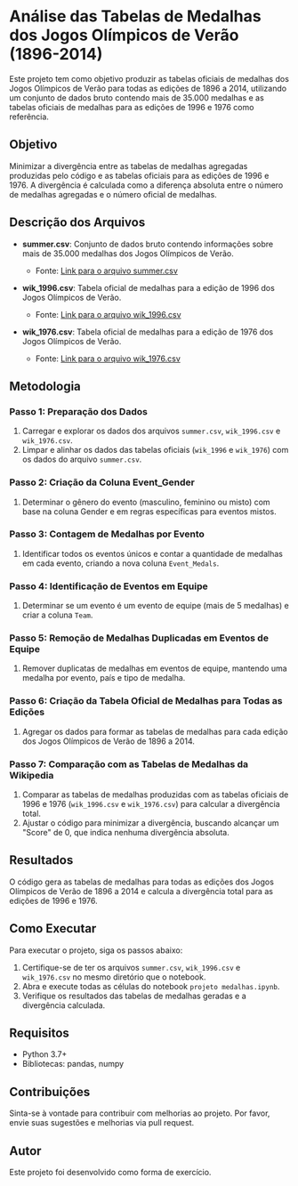 # Análise das Tabelas de Medalhas dos Jogos Olímpicos de Verão (1896-2014)

Este projeto tem como objetivo produzir as tabelas oficiais de medalhas dos Jogos Olímpicos de Verão para todas as edições de 1896 a 2014, utilizando um conjunto de dados bruto contendo mais de 35.000 medalhas e as tabelas oficiais de medalhas para as edições de 1996 e 1976 como referência.

## Objetivo
Minimizar a divergência entre as tabelas de medalhas agregadas produzidas pelo código e as tabelas oficiais para as edições de 1996 e 1976. A divergência é calculada como a diferença absoluta entre o número de medalhas agregadas e o número oficial de medalhas.

## Descrição dos Arquivos
- **summer.csv**: Conjunto de dados bruto contendo informações sobre mais de 35.000 medalhas dos Jogos Olímpicos de Verão.
  - Fonte: [Link para o arquivo summer.csv](https://www.kaggle.com/datasets/the-guardian/olympic-games/data)

- **wik_1996.csv**: Tabela oficial de medalhas para a edição de 1996 dos Jogos Olímpicos de Verão.
  - Fonte: [Link para o arquivo wik_1996.csv](https://pt.wikipedia.org/wiki/Quadro_de_medalhas_dos_Jogos_Olímpicos_de_Verão_de_1996)

- **wik_1976.csv**: Tabela oficial de medalhas para a edição de 1976 dos Jogos Olímpicos de Verão.
  - Fonte: [Link para o arquivo wik_1976.csv](https://pt.wikipedia.org/wiki/Quadro_de_medalhas_dos_Jogos_Olímpicos_de_Verão_de_1976) 

## Metodologia

### Passo 1: Preparação dos Dados

1. Carregar e explorar os dados dos arquivos `summer.csv`, `wik_1996.csv` e `wik_1976.csv`.
2. Limpar e alinhar os dados das tabelas oficiais (`wik_1996` e `wik_1976`) com os dados do arquivo `summer.csv`.

### Passo 2: Criação da Coluna Event_Gender

1. Determinar o gênero do evento (masculino, feminino ou misto) com base na coluna Gender e em regras específicas para eventos mistos.

### Passo 3: Contagem de Medalhas por Evento

1. Identificar todos os eventos únicos e contar a quantidade de medalhas em cada evento, criando a nova coluna `Event_Medals`.

### Passo 4: Identificação de Eventos em Equipe

1. Determinar se um evento é um evento de equipe (mais de 5 medalhas) e criar a coluna `Team`.

### Passo 5: Remoção de Medalhas Duplicadas em Eventos de Equipe

1. Remover duplicatas de medalhas em eventos de equipe, mantendo uma medalha por evento, país e tipo de medalha.

### Passo 6: Criação da Tabela Oficial de Medalhas para Todas as Edições

1. Agregar os dados para formar as tabelas de medalhas para cada edição dos Jogos Olímpicos de Verão de 1896 a 2014.

### Passo 7: Comparação com as Tabelas de Medalhas da Wikipedia

1. Comparar as tabelas de medalhas produzidas com as tabelas oficiais de 1996 e 1976 (`wik_1996.csv` e `wik_1976.csv`) para calcular a divergência total.
2. Ajustar o código para minimizar a divergência, buscando alcançar um "Score" de 0, que indica nenhuma divergência absoluta.

## Resultados
O código gera as tabelas de medalhas para todas as edições dos Jogos Olímpicos de Verão de 1896 a 2014 e calcula a divergência total para as edições de 1996 e 1976.

## Como Executar
Para executar o projeto, siga os passos abaixo:

1. Certifique-se de ter os arquivos `summer.csv`, `wik_1996.csv` e `wik_1976.csv` no mesmo diretório que o notebook.
2. Abra e execute todas as células do notebook `projeto medalhas.ipynb`.
3. Verifique os resultados das tabelas de medalhas geradas e a divergência calculada.

## Requisitos
- Python 3.7+
- Bibliotecas: pandas, numpy

## Contribuições
Sinta-se à vontade para contribuir com melhorias ao projeto. Por favor, envie suas sugestões e melhorias via pull request.

## Autor
Este projeto foi desenvolvido como forma de exercício.
